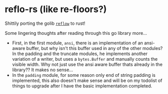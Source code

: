 <!--
 Copyright (c) 2022 Tony Barbitta
 
 This Source Code Form is subject to the terms of the Mozilla Public
 License, v. 2.0. If a copy of the MPL was not distributed with this
 file, You can obtain one at http://mozilla.org/MPL/2.0/.
-->

# reflo-rs (like re-floors?)

Shittily porting the golib [`reflow`](https://github.com/muesli/reflow) to rust!

Some lingering thoughts after reading through this go library more...
- First, in the first module, `ansi`, there is an implementation of an ansi-aware buffer, but why isn't this buffer used in any of the other modules? In the padding and the truncate modules, he implements another variation of a writer, but uses a `bytes.Buffer` and manually counts the visible width. Why not just use the ansi aware buffer thats already in the library?? It makes no sense...
- In the `padding` module, for some reason only end of string padding is implemented, this also doesn't make sense and will be on my todolist of things to upgrade after I have the basic implementation completed. 